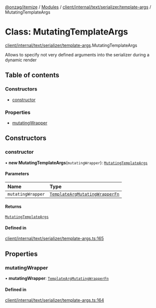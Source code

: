 [@onzag/itemize](../README.md) / [Modules](../modules.md) / [client/internal/text/serializer/template-args](../modules/client_internal_text_serializer_template_args.md) / MutatingTemplateArgs

# Class: MutatingTemplateArgs

[client/internal/text/serializer/template-args](../modules/client_internal_text_serializer_template_args.md).MutatingTemplateArgs

Allows to specify not very defined arguments into the serializer during a dynamic render

## Table of contents

### Constructors

- [constructor](client_internal_text_serializer_template_args.MutatingTemplateArgs.md#constructor)

### Properties

- [mutatingWrapper](client_internal_text_serializer_template_args.MutatingTemplateArgs.md#mutatingwrapper)

## Constructors

### constructor

• **new MutatingTemplateArgs**(`mutatingWrapper`): [`MutatingTemplateArgs`](client_internal_text_serializer_template_args.MutatingTemplateArgs.md)

#### Parameters

| Name | Type |
| :------ | :------ |
| `mutatingWrapper` | [`TemplateArgMutatingWrapperFn`](../modules/client_internal_text_serializer_template_args.md#templateargmutatingwrapperfn) |

#### Returns

[`MutatingTemplateArgs`](client_internal_text_serializer_template_args.MutatingTemplateArgs.md)

#### Defined in

[client/internal/text/serializer/template-args.ts:165](https://github.com/onzag/itemize/blob/59702dd5/client/internal/text/serializer/template-args.ts#L165)

## Properties

### mutatingWrapper

• **mutatingWrapper**: [`TemplateArgMutatingWrapperFn`](../modules/client_internal_text_serializer_template_args.md#templateargmutatingwrapperfn)

#### Defined in

[client/internal/text/serializer/template-args.ts:164](https://github.com/onzag/itemize/blob/59702dd5/client/internal/text/serializer/template-args.ts#L164)
